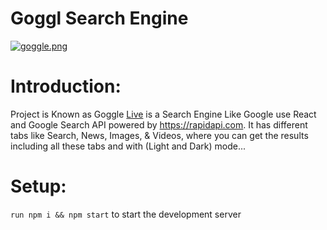 # Goggl Search Engine

[![goggle.png](https://i.postimg.cc/YCsw4qSh/goggle.png)](https://postimg.cc/68nPgKnX)

# Introduction:

Project is Known as Goggle [Live](https://goggleme.netlify.app) is a Search Engine Like Google use React and Google Search API powered by https://rapidapi.com.
It has different tabs like Search, News, Images, & Videos, where you can get the results including all these tabs and with (Light and Dark) mode... 

# Setup:

`run npm i && npm start` to start the development server
